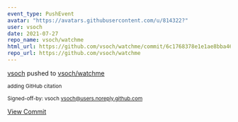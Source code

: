 ```yaml
---
event_type: PushEvent
avatar: "https://avatars.githubusercontent.com/u/814322?"
user: vsoch
date: 2021-07-27
repo_name: vsoch/watchme
html_url: https://github.com/vsoch/watchme/commit/6c1768378e1e1ae8bba46a34f8a3837ed0842c1f
repo_url: https://github.com/vsoch/watchme
---
```


<a href='https://github.com/vsoch' target='_blank'>vsoch</a> pushed to <a href='https://github.com/vsoch/watchme' target='_blank'>vsoch/watchme</a>

<small>adding GitHub citation

Signed-off-by: vsoch <vsoch@users.noreply.github.com></small>

<a href='https://github.com/vsoch/watchme/commit/6c1768378e1e1ae8bba46a34f8a3837ed0842c1f' target='_blank'>View Commit</a>